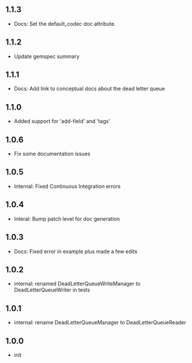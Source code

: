 ## 1.1.3
  - Docs: Set the default_codec doc attribute.

## 1.1.2
  - Update gemspec summary

## 1.1.1
 - Docs: Add link to conceptual docs about the dead letter queue
 
## 1.1.0
 - Added support for 'add-field' and 'tags' 
 
## 1.0.6
  - Fix some documentation issues

## 1.0.5
 - Internal: Fixed Continuous Integration errors

## 1.0.4
 - Interal: Bump patch level for doc generation

## 1.0.3
 - Docs: Fixed error in example plus made a few edits
 
## 1.0.2
 - internal: renamed DeadLetterQueueWriteManager to DeadLetterQueueWriter in tests
 
## 1.0.1
  - internal: rename DeadLetterQueueManager to DeadLetterQueueReader

## 1.0.0
  - init
